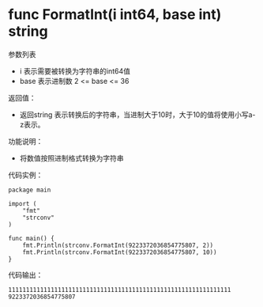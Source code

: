 # func FormatInt(i int64, base int) string

参数列表

- i     表示需要被转换为字符串的int64值
- base  表示进制数  2 <= base <= 36

返回值：

- 返回string 表示转换后的字符串，当进制大于10时，大于10的值将使用小写a-z表示。

功能说明：

- 将数值按照进制格式转换为字符串

代码实例：

	package main
	
	import (
		"fmt"
		"strconv"
	)
	
    func main() {
        fmt.Println(strconv.FormatInt(9223372036854775807, 2))
        fmt.Println(strconv.FormatInt(9223372036854775807, 10))
    }


代码输出：

    111111111111111111111111111111111111111111111111111111111111111
    9223372036854775807